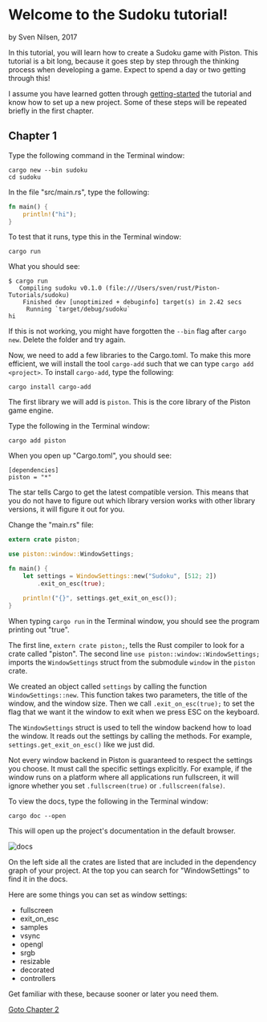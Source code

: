 # Welcome to the Sudoku tutorial!
by Sven Nilsen, 2017

In this tutorial, you will learn how to create a Sudoku game with Piston.
This tutorial is a bit long, because it goes step by step through the thinking process when developing a game.
Expect to spend a day or two getting through this!

I assume you have learned gotten through [getting-started](../getting-started) the tutorial and know how to set up a new project.
Some of these steps will be repeated briefly in the first chapter.

## Chapter 1

Type the following command in the Terminal window:

```
cargo new --bin sudoku
cd sudoku
```

In the file "src/main.rs", type the following:

```rust
fn main() {
    println!("hi");
}
```

To test that it runs, type this in the Terminal window:

```
cargo run
```

What you should see:

```
$ cargo run
   Compiling sudoku v0.1.0 (file:///Users/sven/rust/Piston-Tutorials/sudoku)
    Finished dev [unoptimized + debuginfo] target(s) in 2.42 secs
     Running `target/debug/sudoku`
hi
```

If this is not working, you might have forgotten the `--bin` flag after `cargo new`. Delete the folder and try again.

Now, we need to add a few libraries to the Cargo.toml.
To make this more efficient, we will install the tool `cargo-add` such that we can type `cargo add <project>`.
To install `cargo-add`, type the following:

```
cargo install cargo-add
```

The first library we will add is `piston`.
This is the core library of the Piston game engine.

Type the following in the Terminal window:

```
cargo add piston
```

When you open up "Cargo.toml", you should see:

```
[dependencies]
piston = "*"
```

The star tells Cargo to get the latest compatible version.
This means that you do not have to figure out which library version
works with other library versions, it will figure it out for you.

Change the "main.rs" file:

```rust
extern crate piston;

use piston::window::WindowSettings;

fn main() {
    let settings = WindowSettings::new("Sudoku", [512; 2])
        .exit_on_esc(true);

    println!("{}", settings.get_exit_on_esc());
}
```

When typing `cargo run` in the Terminal window, you should see
the program printing out "true".

The first line, `extern crate piston;`, tells the Rust compiler to look
for a crate called "piston".
The second line `use piston::window::WindowSettings;` imports the
`WindowSettings` struct from the submodule `window` in the `piston` crate.

We created an object called `settings` by calling the function
`WindowSettings::new`.
This function takes two parameters, the title of the window, and the
window size.
Then we call `.exit_on_esc(true);` to set the flag that
we want it the window to exit when we press ESC on the keyboard.

The `WindowSettings` struct is used to tell the window backend
how to load the window.
It reads out the settings by calling the methods.
For example, `settings.get_exit_on_esc()` like we just did.

Not every window backend in Piston is guaranteed to respect the settings
you choose. It must call the specific settings explicitly.
For example, if the window runs on a platform where all applications
run fullscreen, it will ignore whether you set `.fullscreen(true)` or
`.fullscreen(false)`.

To view the docs, type the following in the Terminal window:

```
cargo doc --open
```

This will open up the project's documentation in the default browser.

![docs](./images/docs)

On the left side all the crates are listed that are included in the dependency graph of your project.
At the top you can search for "WindowSettings" to find it in the docs.

Here are some things you can set as window settings:

- fullscreen
- exit_on_esc
- samples
- vsync
- opengl
- srgb
- resizable
- decorated
- controllers

Get familiar with these, because sooner or later you need them.

[Goto Chapter 2](chp-02.md)
